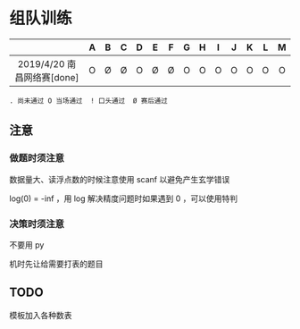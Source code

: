 # 组队训练

|                       |  A   |  B   |  C   |  D   |  E   |  F   |  G   |  H   |  I   |  J   |  K   |  L   |  M   |
| :-------------------: | :--: | :--: | :--: | :--: | :--: | :--: | :--: | :--: | :--: | :--: | :--: | :--: | :--: |
| 2019/4/20 南昌网络赛[done] |  O   |  Ø   |  Ø   |  O   |  Ø   |  Ø   |  O   |  O   |  O   |  O   |  O   |  O   |  O   |

`. 尚未通过 O 当场通过  ! 口头通过  Ø 赛后通过`

## 注意

### 做题时须注意

数据量大、读浮点数的时候注意使用 scanf 以避免产生玄学错误

log(0)  = -inf ，用 log 解决精度问题时如果遇到 0 ，可以使用特判

### 决策时须注意

不要用 py

机时先让给需要打表的题目

## TODO

模板加入各种数表
